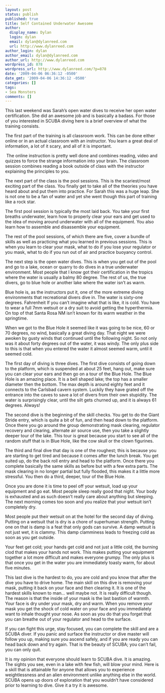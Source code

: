 ```yaml
---
layout: post
status: publish
published: true
title: Self Contained Underwater Awesome
author:
  display_name: Dylan
  login: dylan
  email: dylan@dylanreed.com
  url: http://www.dylanreed.com
author_login: dylan
author_email: dylan@dylanreed.com
author_url: http://www.dylanreed.com
wordpress_id: 878
wordpress_url: http://www.dylanreed.com/?p=878
date: '2009-04-06 06:36:12 -0500'
date_gmt: '2009-04-06 14:36:12 -0500'
categories: []
tags:
- Sea Monsters
comments: []
---
```

<p class="MsoNormal">This last weekend was Sarah&rsquo;s open water dives to receive her open water certification. She did an awesome job and is basically a badass. For those of you interested in SCUBA diving here is a brief overview of what the training consists.</p></p>
<p class="MsoNormal">The first part of the training is all classroom work. This can be done either online or in an actual classroom with an instructor. You learn a great deal of information, a lot of it scary, and all of it is important.</p></p>
<p class="MsoNormal"><span>&nbsp;</span>The online instruction is pretty well done and combines reading, video and quizzes to force the strange information into your brain. The classroom session combines reading a book outside of class with the instructor explaining the principles to you.</p></p>
<p class="MsoNormal">The next part of the class is the pool sessions. This is the scariest/most exciting part of the class. You finally get to take all of the theories you have heard about and put them into practice. For Sarah this was a huge leap. She is not one to be a fan of water and yet she went though this part of training like a rock star.</p></p>
<p class="MsoNormal">The first pool session is typically the most laid back. You take your first breaths underwater, learn how to properly clear your ears and get used to the idea of moving around underwater with all of the equipment. You also learn how to assemble and disassemble your equipment.</p></p>
<p class="MsoNormal">The rest of the pool sessions, of which there are five, cover a bundle of skills as well as practicing what you learned in previous sessions. This is when you learn to clear your mask, what to do if you lose your regulator or you mask, what to do if you run out of air and practice buoyancy control.</p></p>
<p class="MsoNormal">The next step is the open water dives. This is when you get out of the pool and go to a lake, ocean or quarry to do dives in a true underwater environment. Most people that I know got their certification in the tropics where the water is usually a balmy 80 degree. The rest of us, the true divers, go to blue hole or another lake where the water isn&rsquo;t as warm.</p></p>
<p class="MsoNormal">Blue hole is, as the instructors put it, one of the more extreme diving environments that recreational divers dive in. The water is sixty-one degrees. Fahrenheit If you can&rsquo;t imagine what that is like, it is cold. You have to wear a full 7mm wetsuit or a dry suit to avoid getting the hyperthermia. On top of that Santa Rosa NM isn&rsquo;t known for its warm weather in the springtime.</p></p>
<p class="MsoNormal">When we got to the Blue Hole it seemed like it was going to be nice, 60 or 70 degrees, no wind, basically a great diving day. That night we were awoken by gusty winds that continued until the following night. So not only was it about forty degrees out of the water, it was windy. The only plus side to this is that when you entered the water it almost seemed warm, until it seemed cold.</p></p>
<p class="MsoNormal">The first day of diving is three dives. The first dive consists of going down to the platform, which is suspended at about 25 feet, hang out, make sure you can clear your ears and then go on a tour of the Blue Hole. The Blue Hole is an amazing place. It is a bell shaped lake; the top has a smaller diameter then the bottom. The max depth is around eighty feet and it connects to the Carlsbad cavern system. Luckily they have grated off the entrance into the caves to save a lot of divers from their own stupidity. The water is surprisingly clear, until the silt gets churned up, and it is always 61 degrees. Always!</p></p>
<p class="MsoNormal">The second dive is the beginning of the skill checks. You get to do the Giant Stride entry, which is quite a bit of fun, and then head down to the platform. Once there you go around the group demonstrating mask clearing, regulator recovery and clearing, alternate air source use, then you take a slightly deeper tour of the lake. This tour is great because you start to see all of the random stuff that is in Blue Hole, like the cow skull or the clown figurines.</p></p>
<p class="MsoNormal">The third and final dive that day is one of the roughest; this is because you are starting to get tired and because it comes after the lunch break. You get suited up, do the back roll entry and head to the platform. Once there you complete basically the same skills as before but with a few extra parts. The mask clearing in no longer partial but fully flooded, this makes it a little more stressful. You then do a third, deeper, tour of the Blue Hole.</p></p>
<p class="MsoNormal">Once you are done it is time to peel off your wetsuit, load up your equipment and go eat. Most people sleep really good that night. Your body is exhausted and as such doesn&rsquo;t really care about anything but sleeping. The next morning comes too soon and you realize that your wetsuit isn&rsquo;t completely dry.</p></p>
<p class="MsoNormal">Most people put their wetsuit on at the hotel for the second day of diving. Putting on a wetsuit that is dry is a chore of superhuman strength. Putting one on that is damp is a feat that only gods can survive. A damp wetsuit is not just wet, it is clammy. This damp clamminess leads to freezing cold as soon as you get outside.</p></p>
<p class="MsoNormal">Your feet get cold; your hands get cold and not just a little cold, the burning clod that makes your hands not work. This makes putting your equipment together a lot more difficult and makes everyone grumpy. The only plus is that once you get in the water you are immediately toasty warm, for about five minutes.</p></p>
<p class="MsoNormal">This last dive is the hardest to do, you are cold and you know that after the dive you have to drive home. The main skill on this dive is removing your mask, putting it back on your face and then clearing it. It is one of the hardest skills known to man&hellip; well maybe not. It is really difficult though. The reason is that the inside of your mask is the last bastion of warmth. Your face is dry under your mask, dry and warm. When you remove your mask you get the shock of cold water on your face and you immediately want to inhale thought your nose. As soon as you do that you forget that you can breathe out of your regulator and head to the surface.</p></p>
<p class="MsoNormal">If you can fight this urge, stay focused, you can complete the skill and are a SCUBA diver. If you panic and surface the instructor or dive master will follow you up, making sure you ascend safely, and if you are ready you can head back down and try again. That is the beauty of SCUBA; you can&rsquo;t fail, you can only quit.</p></p>
<p class="MsoNormal">It is my opinion that everyone should learn to SCUBA dive. It is amazing. The sights you see, even in a lake with few fish, will blow your mind. Here is a skill that is attainable for anyone that allows you to experience weightlessness and an alien environment unlike anything else in the world. SCUBA opens up doors of exploration that you wouldn&rsquo;t have considered prior to learning to dive. Give it a try it is awesome.</p></p>
<p class="MsoNormal">&nbsp;</p></p>
